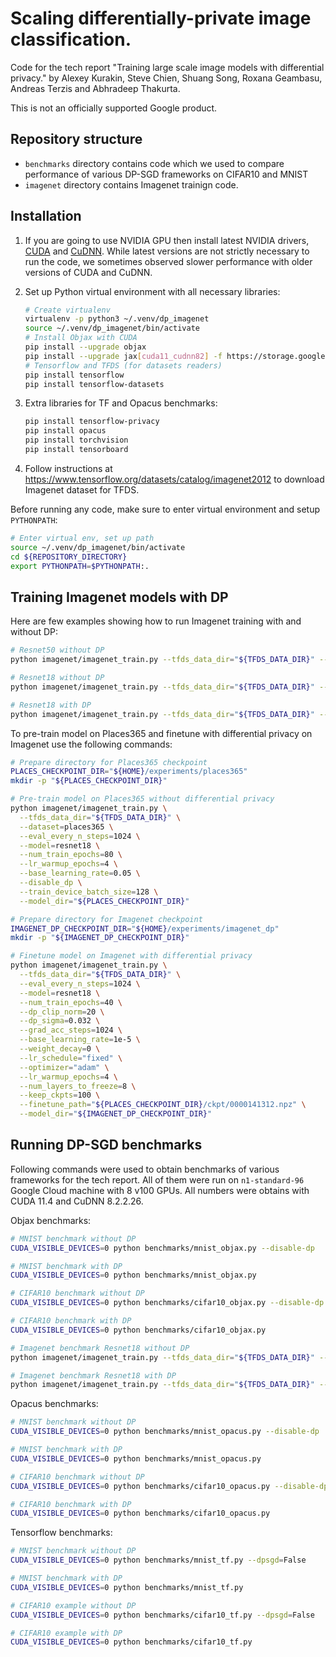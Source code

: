 
# Scaling differentially-private image classification.

Code for the tech report "Training large scale image models with differential privacy."
by Alexey Kurakin, Steve Chien, Shuang Song, Roxana Geambasu, Andreas Terzis and Abhradeep Thakurta.

This is not an officially supported Google product.

## Repository structure

* `benchmarks` directory contains code which we used to compare performance of various DP-SGD
  frameworks on CIFAR10 and MNIST
* `imagenet` directory contains Imagenet trainign code.

## Installation

1. If you are going to use NVIDIA GPU then install latest NVIDIA drivers,
   [CUDA](https://docs.nvidia.com/cuda/cuda-installation-guide-linux/index.html#introduction)
   and [CuDNN](https://docs.nvidia.com/deeplearning/cudnn/install-guide/index.htm).
   While latest versions are not strictly necessary to run the code, we sometimes observed
   slower performance with older versions of CUDA and CuDNN.

2. Set up Python virtual environment with all necessary libraries:

    ```bash
    # Create virtualenv
    virtualenv -p python3 ~/.venv/dp_imagenet
    source ~/.venv/dp_imagenet/bin/activate
    # Install Objax with CUDA
    pip install --upgrade objax
    pip install --upgrade jax[cuda11_cudnn82] -f https://storage.googleapis.com/jax-releases/jax_releases.html
    # Tensorflow and TFDS (for datasets readers)
    pip install tensorflow
    pip install tensorflow-datasets
    ```

3. Extra libraries for TF and Opacus benchmarks:

    ```bash
    pip install tensorflow-privacy
    pip install opacus
    pip install torchvision
    pip install tensorboard
    ```

4. Follow instructions at https://www.tensorflow.org/datasets/catalog/imagenet2012 to download Imagenet dataset for TFDS.


Before running any code, make sure to enter virtual environment and setup `PYTHONPATH`:

```bash
# Enter virtual env, set up path
source ~/.venv/dp_imagenet/bin/activate
cd ${REPOSITORY_DIRECTORY}
export PYTHONPATH=$PYTHONPATH:.
```

## Training Imagenet models with DP

Here are few examples showing how to run Imagenet training with and without DP:

```bash
# Resnet50 without DP
python imagenet/imagenet_train.py --tfds_data_dir="${TFDS_DATA_DIR}" --max_eval_batches=10 --eval_every_n_steps=100 --train_device_batch_size=64 --disable_dp

# Resnet18 without DP
python imagenet/imagenet_train.py --tfds_data_dir="${TFDS_DATA_DIR}" --max_eval_batches=10 --eval_every_n_steps=100 --model=resnet18 --train_device_batch_size=64 --disable_dp

# Resnet18 with DP
python imagenet/imagenet_train.py --tfds_data_dir="${TFDS_DATA_DIR}" --max_eval_batches=10 --eval_every_n_steps=100 --model=resnet18 --train_device_batch_size=64
```

To pre-train model on Places365 and finetune with differential privacy on Imagenet use the following commands:

```bash
# Prepare directory for Places365 checkpoint
PLACES_CHECKPOINT_DIR="${HOME}/experiments/places365"
mkdir -p "${PLACES_CHECKPOINT_DIR}"

# Pre-train model on Places365 without differential privacy
python imagenet/imagenet_train.py \
  --tfds_data_dir="${TFDS_DATA_DIR}" \
  --dataset=places365 \
  --eval_every_n_steps=1024 \
  --model=resnet18 \
  --num_train_epochs=80 \
  --lr_warmup_epochs=4 \
  --base_learning_rate=0.05 \
  --disable_dp \
  --train_device_batch_size=128 \
  --model_dir="${PLACES_CHECKPOINT_DIR}"

# Prepare directory for Imagenet checkpoint
IMAGENET_DP_CHECKPOINT_DIR="${HOME}/experiments/imagenet_dp"
mkdir -p "${IMAGENET_DP_CHECKPOINT_DIR}"

# Finetune model on Imagenet with differential privacy
python imagenet/imagenet_train.py \
  --tfds_data_dir="${TFDS_DATA_DIR}" \
  --eval_every_n_steps=1024 \
  --model=resnet18 \
  --num_train_epochs=40 \
  --dp_clip_norm=20 \
  --dp_sigma=0.032 \
  --grad_acc_steps=1024 \
  --base_learning_rate=1e-5 \
  --weight_decay=0 \
  --lr_schedule="fixed" \
  --optimizer="adam" \
  --lr_warmup_epochs=4 \
  --num_layers_to_freeze=8 \
  --keep_ckpts=100 \
  --finetune_path="${PLACES_CHECKPOINT_DIR}/ckpt/0000141312.npz" \
  --model_dir="${IMAGENET_DP_CHECKPOINT_DIR}"
```

## Running DP-SGD benchmarks

Following commands were used to obtain benchmarks of various frameworks for the tech report.
All of them were run on `n1-standard-96` Google Cloud machine with 8 v100 GPUs.
All numbers were obtains with CUDA 11.4 and CuDNN 8.2.2.26.

Objax benchmarks:

```bash
# MNIST benchmark without DP
CUDA_VISIBLE_DEVICES=0 python benchmarks/mnist_objax.py --disable-dp

# MNIST benchmark with DP
CUDA_VISIBLE_DEVICES=0 python benchmarks/mnist_objax.py

# CIFAR10 benchmark without DP
CUDA_VISIBLE_DEVICES=0 python benchmarks/cifar10_objax.py --disable-dp

# CIFAR10 benchmark with DP
CUDA_VISIBLE_DEVICES=0 python benchmarks/cifar10_objax.py

# Imagenet benchmark Resnet18 without DP
python imagenet/imagenet_train.py --tfds_data_dir="${TFDS_DATA_DIR}" --disable_dp --base_learning_rate=0.2

# Imagenet benchmark Resnet18 with DP
python imagenet/imagenet_train.py --tfds_data_dir="${TFDS_DATA_DIR}" --base_learning_rate=2.0
```

Opacus benchmarks:

```bash
# MNIST benchmark without DP
CUDA_VISIBLE_DEVICES=0 python benchmarks/mnist_opacus.py --disable-dp

# MNIST benchmark with DP
CUDA_VISIBLE_DEVICES=0 python benchmarks/mnist_opacus.py

# CIFAR10 benchmark without DP
CUDA_VISIBLE_DEVICES=0 python benchmarks/cifar10_opacus.py --disable-dp

# CIFAR10 benchmark with DP
CUDA_VISIBLE_DEVICES=0 python benchmarks/cifar10_opacus.py
```

Tensorflow benchmarks:

```bash
# MNIST benchmark without DP
CUDA_VISIBLE_DEVICES=0 python benchmarks/mnist_tf.py --dpsgd=False

# MNIST benchmark with DP
CUDA_VISIBLE_DEVICES=0 python benchmarks/mnist_tf.py

# CIFAR10 example without DP
CUDA_VISIBLE_DEVICES=0 python benchmarks/cifar10_tf.py --dpsgd=False

# CIFAR10 example with DP
CUDA_VISIBLE_DEVICES=0 python benchmarks/cifar10_tf.py
```
